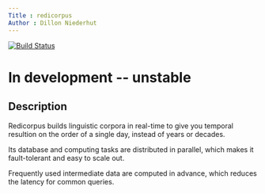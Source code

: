 ```yaml
---
Title : redicorpus
Author : Dillon Niederhut
---
```


[![Build Status](https://travis-ci.org/deniederhut/redicorpus.svg?branch=master)](https://travis-ci.org/deniederhut/redicorpus)

# In development -- unstable

## Description

Redicorpus builds linguistic corpora in real-time to give you temporal resultion on the order of a single day, instead of years or decades.

Its database and computing tasks are distributed in parallel, which makes it fault-tolerant and easy to scale out.

Frequently used intermediate data are computed in advance, which reduces the latency for common queries.
